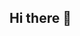 ## Hi there 👋

<!--
**myaiplug/Myaiplug** is home to the DAWfree Creator Studio. One click solutions for you Audio and video editing needs.


-->
